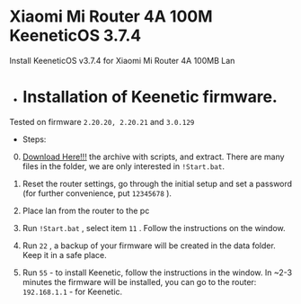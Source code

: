 # Xiaomi Mi Router 4A 100M KeeneticOS 3.7.4
Install KeeneticOS v3.7.4 for Xiaomi Mi Router 4A 100MB Lan


- # Installation of Keenetic firmware.
Tested on firmware `2.20.20, 2.20.21` and `3.0.129`

- Steps:
0. [Download Here!!!](https://codeload.github.com/xiv3r/Xiaomi-Mi-Router-4A-100M-KeeneticOS-3.7.4/zip/refs/heads/main) the archive with scripts, and extract. There are many files in the folder, we are only interested in `!Start.bat`.

1. Reset the router settings, go through the initial setup and set a password (for further convenience, put `12345678` ).

2. Place lan from the router to the pc
 
3. Run `!Start.bat` , select item `11` . Follow the instructions on the window.

4. Run `22` , a backup of your firmware will be created in the data folder. Keep it in a safe place.

5. Run `55` - to install Keenetic, follow the instructions in the window. In ~2-3 minutes the firmware will be installed, you can go to the router: `192.168.1.1` - for Keenetic.
